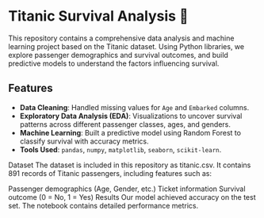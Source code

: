 # Titanic Survival Analysis 🚢

This repository contains a comprehensive data analysis and machine learning project based on the Titanic dataset. Using Python libraries, we explore passenger demographics and survival outcomes, and build predictive models to understand the factors influencing survival.

## Features
- **Data Cleaning**: Handled missing values for `Age` and `Embarked` columns.
- **Exploratory Data Analysis (EDA)**: Visualizations to uncover survival patterns across different passenger classes, ages, and genders.
- **Machine Learning**: Built a predictive model using Random Forest to classify survival with accuracy metrics.
- **Tools Used**: `pandas`, `numpy`, `matplotlib`, `seaborn`, `scikit-learn`.

Dataset
The dataset is included in this repository as titanic.csv. It contains 891 records of Titanic passengers, including features such as:

Passenger demographics (Age, Gender, etc.)
Ticket information
Survival outcome (0 = No, 1 = Yes)
Results
Our model achieved  accuracy  on the test set. The notebook contains detailed performance metrics.
